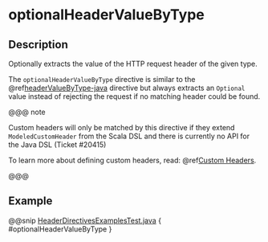 <a id="optionalheadervaluebytype-java"></a>
# optionalHeaderValueByType

## Description

Optionally extracts the value of the HTTP request header of the given type.

The `optionalHeaderValueByType` directive is similar to the @ref[headerValueByType-java](headerValueByType.md#headervaluebytype-java) directive but always extracts
an `Optional` value instead of rejecting the request if no matching header could be found.

@@@ note

Custom headers will only be matched by this directive if they extend `ModeledCustomHeader`
from the Scala DSL and there is currently no API for the Java DSL (Ticket #20415)

To learn more about defining custom headers, read: @ref[Custom Headers](../../../../../scala/http/common/http-model.md#custom-headers-scala).

@@@

## Example

@@snip [HeaderDirectivesExamplesTest.java](../../../../../../../test/java/docs/http/javadsl/server/directives/HeaderDirectivesExamplesTest.java) { #optionalHeaderValueByType }
